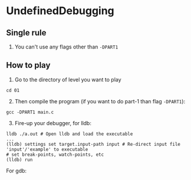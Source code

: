 # UndefinedDebugging


## Single rule
1. You can't use any flags other than `-DPART1`

## How to play

1. Go to the directory of level you want to play
```
cd 01
```
2. Then compile the program (if you want to do part-1 than flag `-DPART1`):
```
gcc -DPART1 main.c
```
3. Fire-up your debugger, for lldb:
```
lldb ./a.out # Open lldb and load the executable
...
(lldb) settings set target.input-path input # Re-direct input file 'input'/'example' to executable
# set break-points, watch-points, etc
(lldb) run
```
For gdb: